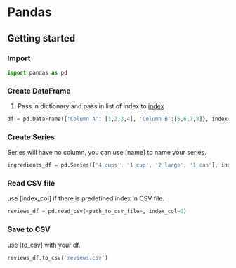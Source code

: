 # Pandas
## Getting started
### Import
```python
import pandas as pd
```
### Create DataFrame
1) Pass in dictionary and pass in list of index to [index](index)
```python
df = pd.DataFrame({'Column A': [1,2,3,4], 'Column B':[5,6,7,8]}, index= ['2019 sales', '2020 sales', '2021 sales'])
```
### Create Series
Series will have no column, you can use [name] to name your series.
```python
ingredients_df = pd.Series(['4 cups', '1 cup', '2 large', '1 can'], index = ['Flour', 'Milk', 'Eggs', 'Spam'], name = 'Dinner')
```
### Read CSV file
use [index_col] if there is predefined index in CSV file. 
```python
reviews_df = pd.read_csv(<path_to_csv_file>, index_col=0)
```
### Save to CSV
use [to_csv] with your df.
```python
reviews_df.to_csv('reviews.csv')
```
